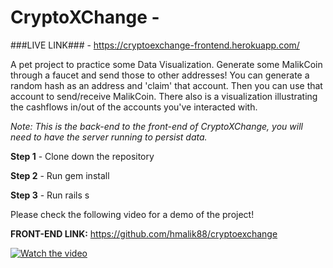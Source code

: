 # CryptoXChange - 

###LIVE LINK### - https://cryptoexchange-frontend.herokuapp.com/

A pet project to practice some Data Visualization. Generate some MalikCoin through a faucet and send those to other addresses! You can generate a random hash as an address and 'claim' that account. Then you can use that account to send/receive MalikCoin. There also is a visualization illustrating the cashflows in/out of the accounts you've interacted with.

*Note: This is the back-end to the front-end of CryptoXChange, you will need to have the server running to persist data.*

**Step 1** - Clone down the repository

**Step 2** - Run gem install 

**Step 3** - Run rails s 

Please check the following video for a demo of the project!

**FRONT-END LINK:** https://github.com/hmalik88/cryptoexchange



[![Watch the video](https://img.youtube.com/vi/Y6moSBYWI74/maxresdefault.jpg)](https://youtu.be/Y6moSBYWI74)
